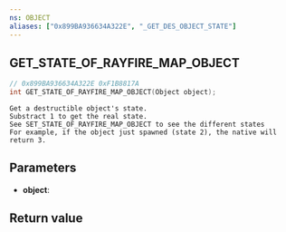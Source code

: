 ```yaml
---
ns: OBJECT
aliases: ["0x899BA936634A322E", "_GET_DES_OBJECT_STATE"]
---
```

## GET_STATE_OF_RAYFIRE_MAP_OBJECT

```c
// 0x899BA936634A322E 0xF1B8817A
int GET_STATE_OF_RAYFIRE_MAP_OBJECT(Object object);
```

```
Get a destructible object's state.  
Substract 1 to get the real state.  
See SET_STATE_OF_RAYFIRE_MAP_OBJECT to see the different states  
For example, if the object just spawned (state 2), the native will return 3.  
```

## Parameters
* **object**: 

## Return value

